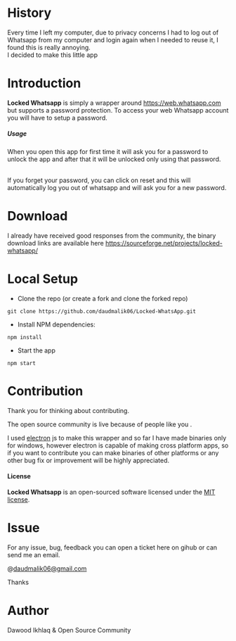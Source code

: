 # History #
Every time I left my computer, due to privacy concerns
I had to log out of Whatsapp from my computer and login again when I needed to reuse it,
I found this is really annoying.
<br>
I decided to make this little app
<br>

# Introduction #
<b>Locked Whatsapp</b> is simply a wrapper around https://web.whatsapp.com
but supports a password protection.
To access your web Whatsapp account you will have to setup a password.

 ##### Usage #####
When you open this app for first time it will ask you for a
password to unlock the app and after that it will be unlocked only
using that password.

<br>
If you forget your password, you can click on reset and this will automatically log you out of whatsapp
and will ask you for a new password.

# Download #
I already have received good responses from the community,
the binary download links are available here
https://sourceforge.net/projects/locked-whatsapp/

# Local Setup #
* Clone the repo (or create a fork and clone the forked repo)
```
git clone https://github.com/daudmalik06/Locked-WhatsApp.git
```
* Install NPM dependencies:
```
npm install
```
* Start the app
```
npm start
```

# Contribution #
Thank you for thinking about contributing.

The open source community is live because of people like you . 

I used [electron](https://electron.atom.io/) js to make this wrapper and so far I have made 
binaries only for windows, however electron is capable of making cross platform apps, so if you want to contribute you can make binaries of other platforms or
any other bug fix or improvement will be highly appreciated. 

#### License ####
<b>Locked Whatsapp</b> is an open-sourced software licensed under the <a href="https://opensource.org/licenses/MIT">MIT license</a>.

# Issue #

For any issue, bug, feedback you can open a ticket here on gihub or can send me an email.

@daudmalik06@gmail.com

Thanks

# Author #
Dawood Ikhlaq & Open Source Community
